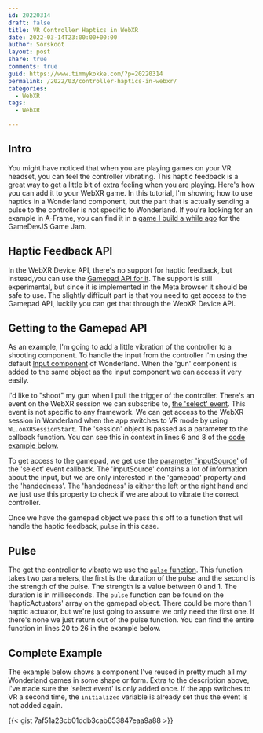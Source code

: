 ```yaml
---
id: 20220314
draft: false
title: VR Controller Haptics in WebXR
date: 2022-03-14T23:00:00+00:00
author: Sorskoot
layout: post
share: true
comments: true
guid: https://www.timmykokke.com/?p=20220314
permalink: /2022/03/controller-haptics-in-webxr/
categories:
  - WebXR  
tags:
  - WebXR

---
```


## Intro
You might have noticed that when you are playing games on your VR headset, you can feel the controller vibrating. This haptic feedback is a great way to get a little bit of extra feeling when you are playing. Here's how you can add it to your WebXR game. 
In this tutorial, I'm showing how to use haptics in a Wonderland component, but the part that is actually sending a pulse to the controller is not specific to Wonderland. If you're looking for an example in A-Frame, you can find it in a [game I build a while ago](https://github.com/sorskoot/gamedevjs2021-Mirror/blob/main/src/components/haptics.component.js) for the GameDevJS Game Jam.

## Haptic Feedback API
In the WebXR Device API, there's no support for haptic feedback, but instead,you can use the [Gamepad API for it](https://developer.mozilla.org/en-US/docs/Web/API/Gamepad/hapticActuators). The support is still experimental, but since it is implemented in the Meta browser it should be safe to use. The slightly difficult part is that you need to get access to the Gamepad API, luckily you can get that through the WebXR Device API.

## Getting to the Gamepad API
As an example, I'm going to add a little vibration of the controller to a shooting component. To handle the input from the controller I'm using the default [Input component](https://wonderlandengine.com/jsapi/inputcomponent/) of Wonderland. When the 'gun' component is added to the same object as the input component we can access it very easily.

I'd like to "shoot" my gun when I pull the trigger of the controller. There's an event on the WebXR session we can subscribe to, [the 'select' event](https://developer.mozilla.org/en-US/docs/Web/API/XRSession/selectend_event). This event is not specific to any framework. We can get access to the WebXR session in Wonderland when the app switches to VR mode by using `WL.onXRSessionStart`. The 'session' object is passed as a parameter to the callback function. You can see this in context in lines 6 and 8 of the [code example below](http://localhost:1313/blog/2022-03-14-controller-haptics-in-webxr/#complete-example). 

To get access to the gamepad, we get use the [parameter 'inputSource'](https://developer.mozilla.org/en-US/docs/Web/API/XRInputSource) of the 'select' event callback. The 'inputSource' contains a lot of information about the input, but we are only interested in the 'gamepad' property and the 'handedness'. The 'handedness' is either the left or the right hand and we just use this property to check if we are about to vibrate the correct controller. 

Once we have the gamepad object we pass this off to a function that will handle the haptic feedback, `pulse` in this case. 

## Pulse
The get the controller to vibrate we use the [`pulse` function](https://developer.mozilla.org/en-US/docs/Web/API/GamepadHapticActuator/pulse). This function takes two parameters, the first is the duration of the pulse and the second is the strength of the pulse. The strength is a value between 0 and 1. The duration is in milliseconds. The `pulse` function can be found on the 'hapticActuators' array on the gamepad object. There could be more than 1 haptic actuator, but we're just going to assume we only need the first one. If there's none we just return out of the pulse function. You can find the entire function in lines 20 to 26 in the example below.

## Complete Example
The example below shows a component I've reused in pretty much all my Wonderland games in some shape or form. Extra to the description above, I've made sure the 'select event' is only added once. If the app switches to VR a second time, the `initialized` variable is already set thus the event is not added again.

{{< gist 7af51a23cb01ddb3cab653847eaa9a88 >}}